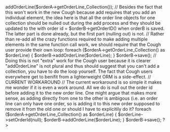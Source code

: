 <?php

$orderB->addOrderLine($orderA->getOrderLine_Collection());
// Besides the fact that this won't work in the new Cough because add requires that you add an individual element, the idea here is that all the order line objects for one collection should be nulled out during the add process and they should be updated to the with order id = $orderB->getOrderID() when orderB is saved. The latter part is done already, but the first part (nulling out) is not.

// Rather than re-add all the crazy functions required to make adding multiple elements in the same function call work, we should require that the Cough user provide their own loop:

foreach ($orderA->getOrderLine_Collection() as $orderLine) {
	$orderB->addOrderLine($orderLine);
}
$orderB->save();

// Doing this is not "extra" work for the Cough user because it is clearer "addOrderLine" is not plural and thus should suggest that you can't add a collection, you have to do the loop yourself. The fact that Cough users everywhere get to benifit from a lighterweight ORM is a side-effect.



// CURRENT WORKAROUND
// The current workaround is so simple it makes me wonder if it is even a work around. All we do is null out the order id before adding it to the new order line. One might argue that makes more sense, as adding directly from one to the other is ambigous (i.e. an order line can only have one order, so is adding it to this new order supposed to remove it from the old one or should I have to explicitily do it?

foreach ($orderA->getOrderLine_Collection() as $orderLine) {
	$orderLine->setOrderId(null);
	$orderB->addOrderLine($orderLine);
}
$orderB->save();



?>